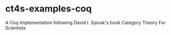 # ct4s-examples-coq
A Coq Implementation following David I. Spivak's book Category Theory For Scientists
